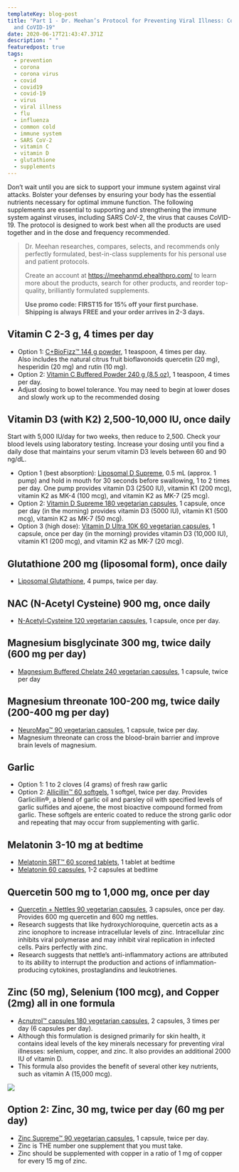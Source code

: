 ```yaml
---
templateKey: blog-post
title: "Part 1 - Dr. Meehan’s Protocol for Preventing Viral Illness: Colds, Flu,
  and CoVID-19"
date: 2020-06-17T21:43:47.371Z
description: " "
featuredpost: true
tags:
  - prevention
  - corona
  - corona virus
  - covid
  - covid19
  - covid-19
  - virus
  - viral illness
  - flu
  - influenza
  - common cold
  - immune system
  - SARS CoV-2
  - vitamin C
  - vitamin D
  - glutathione
  - supplements
---
```

Don’t wait until you are sick to support your immune system against viral attacks. Bolster your defenses by ensuring your body has the essential nutrients necessary for optimal immune function. The following supplements are essential to supporting and strengthening the immune system against viruses, including SARS CoV-2, the virus that causes CoVID-19. The protocol is designed to work best when all the products are used together and in the dose and frequency recommended. 

> Dr. Meehan researches, compares, selects, and recommends only perfectly formulated, best-in-class supplements for his personal use and patient protocols.
>
> Create an account at <https://meehanmd.ehealthpro.com/> to learn more about the products, search for other products, and reorder top-quality, brilliantly formulated supplements.
>
> **Use promo code: FIRST15 for 15% off your first purchase.\
> Shipping is always FREE and your order arrives in 2-3 days.**

<!--EndFragment-->

<!--StartFragment-->

## Vitamin C 2-3 g, 4 times per day

* Option 1: [C+BioFizz™ 144 g powder](https://meehanmd.ehealthpro.com/products/c-plus-bio-fizz-effervescent-144g-powder), 1 teaspoon, 4 times per day.\
  Also includes the natural citrus fruit bioflavonoids quercetin (20 mg), hesperidin (20 mg) and rutin (10 mg).
* Option 2: [Vitamin C Buffered Powder 240 g (8.5 oz)](https://meehanmd.ehealthpro.com/products/buffered-vitamin-c-powder-240g), 1 teaspoon, 4 times per day.
* Adjust dosing to bowel tolerance. You may need to begin at lower doses and slowly work up to the recommended dosing

## Vitamin D3 (with K2) 2,500-10,000 IU, once daily

Start with 5,000 IU/day for two weeks, then reduce to 2,500. Check your blood levels using laboratory testing. Increase your dosing until you find a daily dose that maintains your serum vitamin D3 levels between 60 and 90 ng/dL.

* Option 1 (best absorption): [Liposomal D Supreme](https://meehanmd.ehealthpro.com/products/liposomal-d-supreme), 0.5 mL (approx. 1 pump) and hold in mouth for 30 seconds before swallowing, 1 to 2 times per day. One pump provides vitamin D3 (2500 IU), vitamin K1 (200 mcg), vitamin K2 as MK-4 (100 mcg), and vitamin K2 as MK-7 (25 mcg).
* Option 2: [Vitamin D Supreme 180 vegetarian capsules](https://meehanmd.ehealthpro.com/products/vitamin-d-supreme-180-caps), 1 capsule, once per day (in the morning) provides vitamin D3 (5000 IU), vitamin K1 (500 mcg), vitamin K2 as MK-7 (50 mcg).
* Option 3 (high dose): [Vitamin D Ultra 10K 60 vegetarian capsules](https://meehanmd.ehealthpro.com/products/vitamin-d-ultra-10k-60-caps), 1 capsule, once per day (in the morning) provides vitamin D3 (10,000 IU), vitamin K1 (200 mcg), and vitamin K2 as MK-7 (20 mcg).

## Glutathione 200 mg (liposomal form), once daily

* [Liposomal Glutathione](https://meehanmd.ehealthpro.com/products/liposomal-glutathione), 4 pumps, twice per day.

## NAC (N-Acetyl Cysteine) 900 mg, once daily

* [N-Acetyl-Cysteine 120 vegetarian capsules](https://meehanmd.ehealthpro.com/products/n-acetyl-cysteine-120-caps), 1 capsule, once per day.

## Magnesium bisglycinate 300 mg, twice daily (600 mg per day)

* [Magnesium Buffered Chelate 240 vegetarian capsules](https://meehanmd.ehealthpro.com/products/magnesium-glycinate-chelate-240-capsules), 1 capsule, twice per day

## Magnesium threonate 100-200 mg, twice daily (200-400 mg per day)

* [NeuroMag™ 90 vegetarian capsules](https://meehanmd.ehealthpro.com/products/neuromag-90-capsules), 1 capsule, twice per day.
* Magnesium threonate can cross the blood-brain barrier and improve brain levels of magnesium.

## Garlic

* Option 1: 1 to 2 cloves (4 grams) of fresh raw garlic
* Option 2: [Allicillin™ 60 softgels](https://meehanmd.ehealthpro.com/products/allicillin-60-softgel), 1 softgel, twice per day. Provides Garlicillin®, a blend of garlic oil and parsley oil with specified levels of garlic sulfides and ajoene, the most bioactive compound formed from garlic. These softgels are enteric coated to reduce the strong garlic odor and repeating that may occur from supplementing with garlic.

## Melatonin 3-10 mg at bedtime

* [Melatonin SRT™ 60 scored tablets](https://meehanmd.ehealthpro.com/products/melatonin-srt-60-scored-tablets), 1 tablet at bedtime
* [Melatonin 60 capsules](https://meehanmd.ehealthpro.com/products/melatonin-3mg-60-capsules), 1-2 capsules at bedtime

## Quercetin 500 mg to 1,000 mg, once per day

* [Quercetin + Nettles 90 vegetarian capsules](https://meehanmd.ehealthpro.com/products/quercetin-plus-nettles-90-vegetarian-capsules), 3 capsules, once per day. Provides 600 mg quercetin and 600 mg nettles.
* Research suggests that like hydroxychloroquine, quercetin acts as a zinc ionophore to increase intracellular levels of zinc. Intracellular zinc inhibits viral polymerase and may inhibit viral replication in infected cells. Pairs perfectly with zinc.
* Research suggests that nettle’s anti-inflammatory actions are attributed to its ability to interrupt the production and actions of inflammation-producing cytokines, prostaglandins and leukotrienes.

## Zinc (50 mg), Selenium (100 mcg), and Copper (2mg) all in one formula

* [Acnutrol™ capsules 180 vegetarian capsules](https://meehanmd.ehealthpro.com/products/acnutrol-capsules-180-ct), 2 capsules, 3 times per day (6 capsules per day).
* Although this formulation is designed primarily for skin health, it contains ideal levels of the key minerals necessary for preventing viral illnesses: selenium, copper, and zinc. It also provides an additional 2000 IU of vitamin D.
* This formula also provides the benefit of several other key nutrients, such as vitamin A (15,000 mcg).

![](https://lh3.googleusercontent.com/o9mQvk5Yvh2dG84_Kgw_vO4chLf_WBeGG2zSrNY_3DoUrFKaLx6YcIsyx6A67YHDljGHd_VlIwrYsdl8r1NcNwhfpmBv2O0lYVhWUfYJBr3leLlH2T5rzmiMXI-VqB3vcQizsmbX)

## Option 2: Zinc, 30 mg, twice per day (60 mg per day)

* [Zinc Supreme™ 90 vegetarian capsules](https://meehanmd.ehealthpro.com/products/zinc-supreme-90-vegetarian-capsules), 1 capsule, twice per day.
* Zinc is THE number one supplement that you must take.
* Zinc should be supplemented with copper in a ratio of 1 mg of copper for every 15 mg of zinc.

<!--EndFragment-->